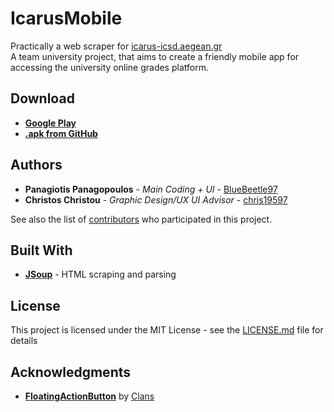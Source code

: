 # IcarusMobile
Practically a web scraper for [icarus-icsd.aegean.gr](https://icarus-icsd.aegean.gr)<br />
A team university project, that aims to create a friendly mobile app for accessing the university online grades platform.

## Download
* [**Google Play**](https://play.google.com/store/apps/details?id=mobile.icarus)
* [**.apk from GitHub**](https://github.com/BlueBeetle97/IcarusMobile/blob/master/app/release/app-release.apk)

## Authors

* **Panagiotis Panagopoulos** - *Main Coding + UI* - [BlueBeetle97](https://github.com/BlueBeetle97)
* **Christos Christou** - *Graphic Design/UX UI Advisor* - [chris19597](https://github.com/chris19597)

See also the list of [contributors](https://github.com/BlueBeetle97/IcarusMobile/contributors) who participated in this project.

## Built With

* [**JSoup**](https://jsoup.org) - HTML scraping and parsing

## License

This project is licensed under the MIT License - see the [LICENSE.md](LICENSE.md) file for details

## Acknowledgments

*  [**FloatingActionButton**](https://github.com/Clans/FloatingActionButton) by [Clans](https://github.com/Clans)
